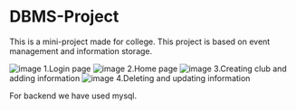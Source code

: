 # DBMS-Project

This is a mini-project made for college.
This project is based on event management and information storage.

![image](https://github.com/r4-v1/DBMS-Project/assets/129577171/0bff3de6-dfad-473d-b7f9-419c68e215fe)
1.Login page
![image](https://github.com/r4-v1/DBMS-Project/assets/129577171/d8228e33-7849-4e88-a518-75964421511a)
2.Home page
![image](https://github.com/r4-v1/DBMS-Project/assets/129577171/aa2db6ae-f3aa-499f-bccd-135195c1e117)
3.Creating club and adding information 
![image](https://github.com/r4-v1/DBMS-Project/assets/129577171/82eb9610-777e-461d-8414-b9a8d9c14300)
4.Deleting and updating information 

For backend we have used mysql.
